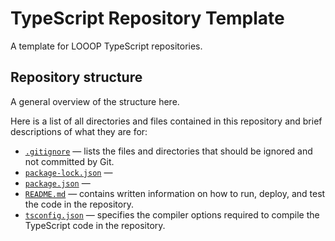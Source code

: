 # TypeScript Repository Template

A template for LOOOP TypeScript repositories.

## Repository structure

A general overview of the structure here.

Here is a list of all directories and files contained in this repository and brief descriptions of what they are for:

- [`.gitignore`](.gitignore) &mdash; lists the files and directories that should be ignored and not committed by Git.
- [`package-lock.json`](package-lock.json) &mdash;
- [`package.json`](package.json) &mdash;
- [`README.md`](README.md) &mdash; contains written information on how to run, deploy, and test the code in the repository.
- [`tsconfig.json`](tsconfig.json) &mdash; specifies the compiler options required to compile the TypeScript code in the repository.